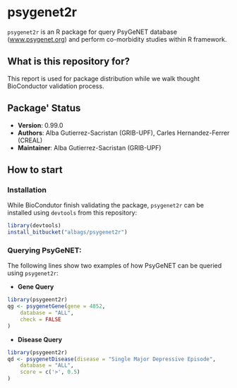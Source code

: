# psygenet2r

`psygenet2r` is an R package for query PsyGeNET database (www.psygenet.org) and perform co-morbidity studies within R framework.

## What is this repository for?

This report is used for package distribution while we walk thought BioConductor validation process.

## Package' Status

 * __Version__: 0.99.0
 * __Authors__: Alba Gutierrez-Sacristan (GRIB-UPF), Carles Hernandez-Ferrer (CREAL)
 * __Maintainer__: Alba Gutierrez-Sacristan (GRIB-UPF)

## How to start

### Installation

While BioCondutor finish validating the package, `psygenet2r` can be installed using `devtools` from this repository:

```R
library(devtools)
install_bitbucket("albags/psygenet2r")
```

### Querying PsyGeNET:

The following lines show two examples of how PsyGeNET can be queried using `psygenet2r`:

 * __Gene Query__

```R
library(psygeent2r)
qg <- psygenetGene(gene = 4852, 
    database = "ALL", 
    check = FALSE
)
```

 * __Disease Query__

```R
library(psygeent2r)
qd <- psygenetDisease(disease = "Single Major Depressive Episode", 
    database = "ALL",
    score = c('>', 0.5) 
)
```